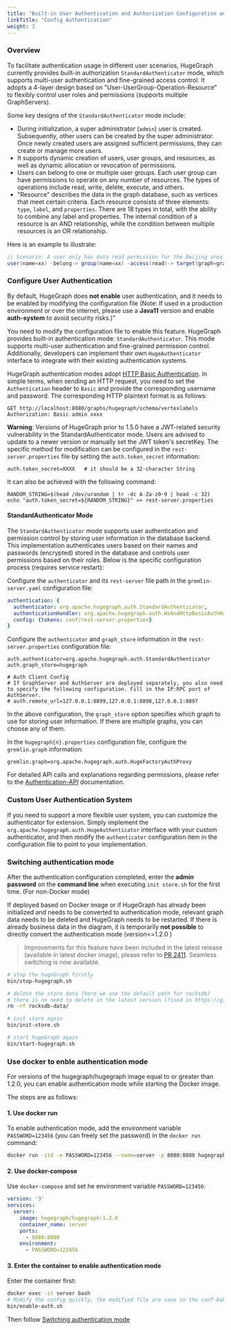 ```yaml
---
title: "Built-in User Authentication and Authorization Configuration and Usage in HugeGraph"
linkTitle: "Config Authentication"
weight: 3
---
```


### Overview
To facilitate authentication usage in different user scenarios, HugeGraph currently provides built-in authorization `StandardAuthenticator` mode,
which supports multi-user authentication and fine-grained access control. It adopts a 4-layer design based on "User-UserGroup-Operation-Resource" to
flexibly control user roles and permissions (supports multiple GraphServers).

Some key designs of the `StandardAuthenticator` mode include:
- During initialization, a super administrator (`admin`) user is created. Subsequently, other users can be created by the super administrator. Once newly created users are assigned sufficient permissions, they can create or manage more users.
- It supports dynamic creation of users, user groups, and resources, as well as dynamic allocation or revocation of permissions.
- Users can belong to one or multiple user groups. Each user group can have permissions to operate on any number of resources. The types of operations include read, write, delete, execute, and others.
- "Resource" describes the data in the graph database, such as vertices that meet certain criteria. Each resource consists of three elements: `type`, `label`, and `properties`. There are 18 types in total, with the ability to combine any label and properties. The internal condition of a resource is an AND relationship, while the condition between multiple resources is an OR relationship.

Here is an example to illustrate:

```java
// Scenario: A user only has data read permission for the Beijing area
user(name=xx) -belong-> group(name=xx) -access(read)-> target(graph=graph1, resource={label: person, city: Beijing})
```

### Configure User Authentication

By default, HugeGraph does **not enable** user authentication, and it needs to be enabled by 
modifying the configuration file (Note: If used in a production environment or over the internet, 
please use a **Java11** version and enable **auth-system** to avoid security risks.)" 

You need to modify the configuration file to enable this feature. HugeGraph provides built-in authentication mode: `StandardAuthenticator`. This mode supports multi-user authentication and fine-grained permission control. Additionally, developers can implement their own `HugeAuthenticator` interface to integrate with their existing authentication systems.

HugeGraph authentication modes adopt [HTTP Basic Authentication](https://en.wikipedia.org/wiki/Basic_access_authentication). In simple terms, when sending an HTTP request, you need to set the `Authentication` header to `Basic` and provide the corresponding username and password. The corresponding HTTP plaintext format is as follows:

```http
GET http://localhost:8080/graphs/hugegraph/schema/vertexlabels
Authorization: Basic admin xxxx
```

**Warning**: Versions of HugeGraph prior to 1.5.0 have a JWT-related security vulnerability in the StandardAuthenticator mode. Users are advised to update to a newer version or manually set the JWT token's secretKey. The specific method for modification can be configured in the `rest-server.properties` file by setting the `auth.token_secret` information:

```properties
auth.token_secret=XXXX   # it should be a 32-character String
```

It can also be achieved with the following command:

```shell
RANDOM_STRING=$(head /dev/urandom | tr -dc A-Za-z0-9 | head -c 32)
echo "auth.token_secret=${RANDOM_STRING}" >> rest-server.properties
```

#### StandardAuthenticator Mode
The `StandardAuthenticator` mode supports user authentication and permission control by storing user information in the database backend. This
implementation authenticates users based on their names and passwords (encrypted) stored in the database and controls user permissions based on their
roles. Below is the specific configuration process (requires service restart):

Configure the `authenticator` and its `rest-server` file path in the `gremlin-server.yaml` configuration file:

```yaml
authentication: {
  authenticator: org.apache.hugegraph.auth.StandardAuthenticator,
  authenticationHandler: org.apache.hugegraph.auth.WsAndHttpBasicAuthHandler,
  config: {tokens: conf/rest-server.properties}
}
```

Configure the `authenticator` and `graph_store` information in the `rest-server.properties` configuration file:

```properties
auth.authenticator=org.apache.hugegraph.auth.StandardAuthenticator
auth.graph_store=hugegraph

# Auth Client Config
# If GraphServer and AuthServer are deployed separately, you also need to specify the following configuration. Fill in the IP:RPC port of AuthServer.
# auth.remote_url=127.0.0.1:8899,127.0.0.1:8898,127.0.0.1:8897

```
In the above configuration, the `graph_store` option specifies which graph to use for storing user information. If there are multiple graphs, you can choose any of them.

In the `hugegraph{n}.properties` configuration file, configure the `gremlin.graph` information:

```properties
gremlin.graph=org.apache.hugegraph.auth.HugeFactoryAuthProxy
```

For detailed API calls and explanations regarding permissions, please refer to the [Authentication-API](/docs/clients/restful-api/auth) documentation.

### Custom User Authentication System

If you need to support a more flexible user system, you can customize the authenticator for extension.
Simply implement the `org.apache.hugegraph.auth.HugeAuthenticator` interface with your custom authenticator, 
and then modify the `authenticator` configuration item in the configuration file to point to your implementation.

### Switching authentication mode

After the authentication configuration completed, enter the **admin password** on the **command line** when executing `init store.sh` for the first time. (For non-Docker mode)

If deployed based on Docker image or if HugeGraph has already been initialized and needs to be converted to authentication mode, 
relevant graph data needs to be deleted and HugeGraph needs to be restarted. If there is already business data in the diagram, 
it is temporarily **not possible** to directly convert the authentication mode (version<=1.2.0 )

> Improvements for this feature have been included in the latest release (available in latest docker image), please refer to  [PR 2411](https://github.com/apache/incubator-hugegraph/pull/2411). Seamless switching is now available.

```bash
# stop the hugeGraph firstly
bin/stop-hugegraph.sh

# delete the store data (here we use the default path for rocksdb)
# there is no need to delete in the latest version (fixed in https://github.com/apache/incubator-hugegraph/pull/2411)
rm -rf rocksdb-data/

# init store again
bin/init-store.sh

# start hugeGraph again
bin/start-hugegraph.sh

```

### Use docker to enble authentication mode

For versions of the hugegraph/hugegraph image equal to or greater than 1.2.0, you can enable authentication mode while starting the Docker image. 

The steps are as follows:

#### 1. Use docker run

To enable authentication mode, add the environment variable `PASSWORD=123456` (you can freely set the password) in the `docker run` command:

```bash
docker run -itd -e PASSWORD=123456 --name=server -p 8080:8080 hugegraph/hugegraph:1.2.0
```

#### 2. Use docker-compose

Use `docker-compose` and set he environment variable `PASSWORD=123456`:

```yaml
version: '3'
services:
  server:
    image: hugegraph/hugegraph:1.2.0
    container_name: server
    ports:
      - 8080:8080
    environment:
      - PASSWORD=123456
```

#### 3. Enter the container to enable authentication mode

Enter the container first:

```bash
docker exec -it server bash
# Modify the config quickly, the modified file are save in the conf-bak folder
bin/enable-auth.sh
```

Then follow [Switching authentication mode](#switching-authentication-mode)
